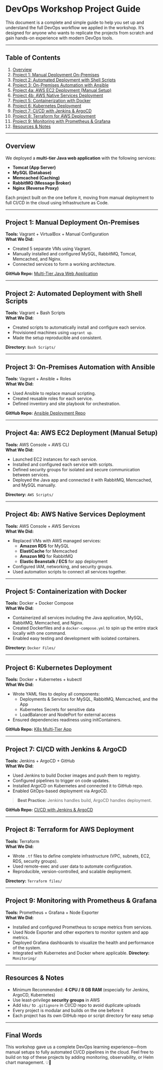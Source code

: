 # DevOps Workshop Project Guide

This document is a complete and simple guide to help you set up and understand the full DevOps workflow we applied in the workshop. It’s designed for anyone who wants to replicate the projects from scratch and gain hands-on experience with modern DevOps tools.

---

## Table of Contents
1. [Overview](#overview)
2. [Project 1: Manual Deployment On-Premises](#project-1)
3. [Project 2: Automated Deployment with Shell Scripts](#project-2)
4. [Project 3: On-Premises Automation with Ansible](#project-3)
5. [Project 4a: AWS EC2 Deployment (Manual Setup)](#project-4a)
6. [Project 4b: AWS Native Services Deployment](#project-4b)
7. [Project 5: Containerization with Docker](#project-5)
8. [Project 6: Kubernetes Deployment](#project-6)
9. [Project 7: CI/CD with Jenkins & ArgoCD](#project-7)
10. [Project 8: Terraform for AWS Deployment](#project-8)
11. [Project 9: Monitoring with Prometheus & Grafana](#project-9)
12. [Resources & Notes](#resources)

---

## Overview
We deployed a **multi-tier Java web application** with the following services:
- **Tomcat (App Server)**
- **MySQL (Database)**
- **Memcached (Caching)**
- **RabbitMQ (Message Broker)**
- **Nginx (Reverse Proxy)**

Each project built on the one before it, moving from manual deployment to full CI/CD in the cloud using Infrastructure as Code.

---

## Project 1: Manual Deployment On-Premises
**Tools:** Vagrant + VirtualBox + Manual Configuration  
**What We Did:**
- Created 5 separate VMs using Vagrant.
- Manually installed and configured MySQL, RabbitMQ, Tomcat, Memcached, and Nginx.
- Connected services to form a working architecture.

**GitHub Repo:** [Multi-Tier Java Web Application](https://github.com/MohamedElweza/Multi-Tier-Java-Web-Application)

---

## Project 2: Automated Deployment with Shell Scripts
**Tools:** Vagrant + Bash Scripts  
**What We Did:**
- Created scripts to automatically install and configure each service.
- Provisioned machines using `vagrant up`.
- Made the setup reproducible and consistent.

**Directory:** `Bash Scripts/`

---

## Project 3: On-Premises Automation with Ansible
**Tools:** Vagrant + Ansible + Roles  
**What We Did:**
- Used Ansible to replace manual scripting.
- Created reusable roles for each service.
- Defined inventory and site playbook for orchestration.

**GitHub Repo:** [Ansible Deployment Repo](https://github.com/MohamedElweza/Automating-Multi-Tier-Java-Web-Application-Deployment-with-Ansible)

---

## Project 4a: AWS EC2 Deployment (Manual Setup)
**Tools:** AWS Console + AWS CLI  
**What We Did:**
- Launched EC2 instances for each service.
- Installed and configured each service with scripts.
- Defined security groups for isolated and secure communication between services.
- Deployed the Java app and connected it with RabbitMQ, Memcached, and MySQL manually.

**Directory:** `AWS Scripts/`

---

## Project 4b: AWS Native Services Deployment
**Tools:** AWS Console + AWS Services  
**What We Did:**
- Replaced VMs with AWS managed services:
  - **Amazon RDS** for MySQL
  - **ElastiCache** for Memcached
  - **Amazon MQ** for RabbitMQ
  - **Elastic Beanstalk / ECS** for app deployment
- Configured IAM, networking, and security groups.
- Used automation scripts to connect all services together.

---

## Project 5: Containerization with Docker
**Tools:** Docker + Docker Compose  
**What We Did:**
- Containerized all services including the Java application, MySQL, RabbitMQ, Memcached, and Nginx.
- Created Dockerfiles and a `docker-compose.yml` to spin up the entire stack locally with one command.
- Enabled easy testing and development with isolated containers.

**Directory:** `Docker Files/`

---

## Project 6: Kubernetes Deployment
**Tools:** Docker + Kubernetes + kubectl  
**What We Did:**
- Wrote YAML files to deploy all components:
  - Deployments & Services for MySQL, RabbitMQ, Memcached, and the App
  - Kubernetes Secrets for sensitive data
  - LoadBalancer and NodePort for external access
- Ensured dependencies readiness using initContainers.

**GitHub Repo:** [K8s Multi-Tier App](https://github.com/MohamedElweza/K8s-MultiTier-App)

---

## Project 7: CI/CD with Jenkins & ArgoCD
**Tools:** Jenkins + ArgoCD + GitHub  
**What We Did:**
- Used Jenkins to build Docker images and push them to registry.
- Configured pipelines to trigger on code updates.
- Installed ArgoCD on Kubernetes and connected it to GitHub repo.
- Enabled GitOps-based deployment via ArgoCD.

> **Best Practice:** Jenkins handles build, ArgoCD handles deployment.

**GitHub Repo:** [CI/CD with Jenkins & ArgoCD](https://github.com/MohamedElweza/CI-CD-with-Jenkins-ArgoCD-for-Kubernetes-Deployment)

---

## Project 8: Terraform for AWS Deployment
**Tools:** Terraform  
**What We Did:**
- Wrote `.tf` files to define complete infrastructure (VPC, subnets, EC2, RDS, security groups).
- Used remote-exec and user data to automate configuration.
- Reproducible, version-controlled, and scalable deployment.

**Directory:** `Terraform files/`

---

## Project 9: Monitoring with Prometheus & Grafana
**Tools:** Prometheus + Grafana + Node Exporter  
**What We Did:**
- Installed and configured Prometheus to scrape metrics from services.
- Used Node Exporter and other exporters to monitor system and app metrics.
- Deployed Grafana dashboards to visualize the health and performance of the system.
- Integrated with Kubernetes and Docker where applicable.
**Directory:** `Monitoring/`
---

## Resources & Notes
- Minimum Recommended: **4 CPU / 8 GB RAM** (especially for Jenkins, ArgoCD, Kubernetes)
- Use least-privilege **security groups** in AWS
- Add `k8s/` to `.gitignore` in CI/CD repo to avoid duplicate uploads
- Every project is modular and builds on the one before it
- Each project has its own GitHub repo or script directory for easy setup

---

## Final Words
This workshop gave us a complete DevOps learning experience—from manual setups to fully automated CI/CD pipelines in the cloud. Feel free to build on top of these projects by adding monitoring, observability, or Helm chart management. 💡🚀
